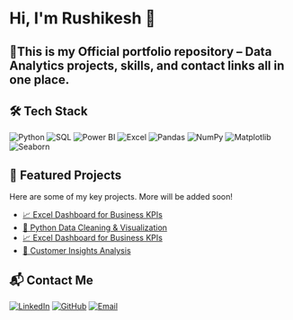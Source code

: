 # Hi, I'm Rushikesh 👋

🚀This is my Official portfolio repository – Data Analytics projects, skills, and contact links all in one place.
---

## 🛠️ Tech Stack

![Python](https://img.shields.io/badge/-Python-3776AB?style=flat-square&logo=python&logoColor=white)
![SQL](https://img.shields.io/badge/-SQL-4479A1?style=flat-square&logo=Microsoft-SQL-Server&logoColor=white)
![Power BI](https://img.shields.io/badge/-Power%20BI-F2C811?style=flat-square&logo=power-bi&logoColor=black)
![Excel](https://img.shields.io/badge/-Excel-217346?style=flat-square&logo=microsoft-excel&logoColor=white)
![Pandas](https://img.shields.io/badge/-Pandas-150458?style=flat-square&logo=pandas&logoColor=white)
![NumPy](https://img.shields.io/badge/-NumPy-013243?style=flat-square&logo=numpy&logoColor=white)
![Matplotlib](https://img.shields.io/badge/-Matplotlib-11557C?style=flat-square&logo=matplotlib&logoColor=white)
![Seaborn](https://img.shields.io/badge/-Seaborn-000000?style=flat-square&logo)


## 🚀 Featured Projects

Here are some of my key projects. More will be added soon!  

- [📈 Excel Dashboard for Business KPIs](https://github.com/suryawanshirushikesh/excel-dashboard-kpis)  
- [🐍 Python Data Cleaning & Visualization](link-to-repo)  
- [📈 Excel Dashboard for Business KPIs](link-to-repo)  
- [🔎 Customer Insights Analysis](link-to-repo)


## 📬 Contact Me 


[![LinkedIn](https://img.shields.io/badge/LinkedIn-0A66C2?style=for-the-badge&logo=linkedin&logoColor=white)](https://www.linkedin.com/in/suryawanshirushikesh) 
[![GitHub](https://img.shields.io/badge/GitHub-181717?style=for-the-badge&logo=github&logoColor=white)](https://github.com/suryawanshirushikesh) 
[![Email](https://img.shields.io/badge/Email-D14836?style=for-the-badge&logo=gmail&logoColor=white)](mailto:suryawanshirushikesh1812@gmail.com)


<!--
**suryawanshirushikesh/suryawanshirushikesh** is a ✨ _special_ ✨ repository because its `README.md` (this file) appears on your GitHub profile.

Here are some ideas to get you started:

- 🔭 I’m currently working on ...
- 🌱 I’m currently learning ...
- 👯 I’m looking to collaborate on ...
- 🤔 I’m looking for help with ...
- 💬 Ask me about ...
- 📫 How to reach me: ...
- 😄 Pronouns: ...
- ⚡ Fun fact: ...
-->
